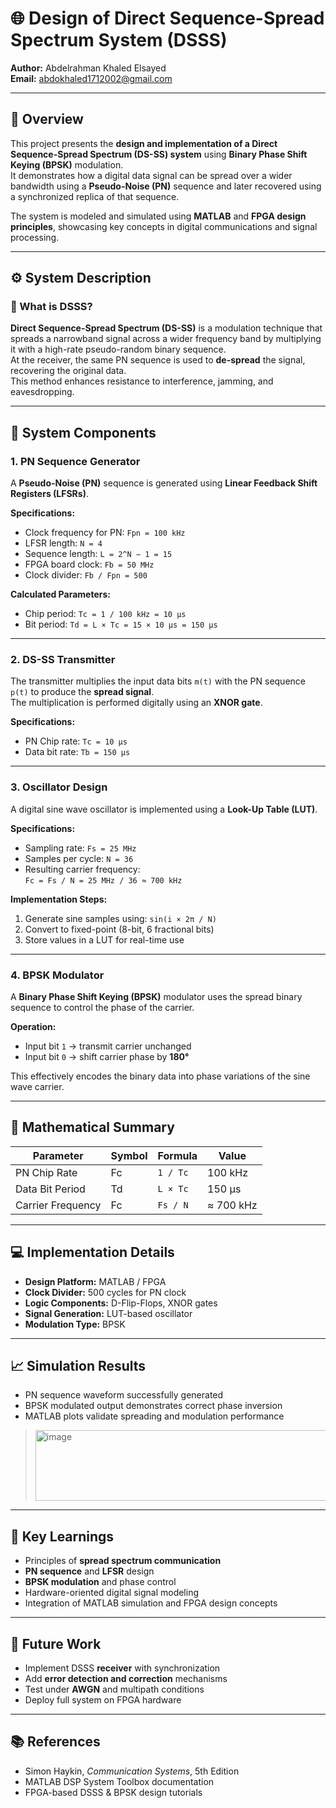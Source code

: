 # 🌐 Design of Direct Sequence-Spread Spectrum System (DSSS)

**Author:** Abdelrahman Khaled Elsayed  
**Email:** [abdokhaled1712002@gmail.com](mailto:abdokhaled1712002@gmail.com)

---

## 📘 Overview

This project presents the **design and implementation of a Direct Sequence-Spread Spectrum (DS-SS) system** using **Binary Phase Shift Keying (BPSK)** modulation.  
It demonstrates how a digital data signal can be spread over a wider bandwidth using a **Pseudo-Noise (PN)** sequence and later recovered using a synchronized replica of that sequence.  

The system is modeled and simulated using **MATLAB** and **FPGA design principles**, showcasing key concepts in digital communications and signal processing.

---

## ⚙️ System Description

### 🔹 What is DSSS?

**Direct Sequence-Spread Spectrum (DS-SS)** is a modulation technique that spreads a narrowband signal across a wider frequency band by multiplying it with a high-rate pseudo-random binary sequence.  
At the receiver, the same PN sequence is used to **de-spread** the signal, recovering the original data.  
This method enhances resistance to interference, jamming, and eavesdropping.

---

## 🧩 System Components

### 1. PN Sequence Generator
A **Pseudo-Noise (PN)** sequence is generated using **Linear Feedback Shift Registers (LFSRs)**.

**Specifications:**
- Clock frequency for PN: `Fpn = 100 kHz`  
- LFSR length: `N = 4`  
- Sequence length: `L = 2^N − 1 = 15`  
- FPGA board clock: `Fb = 50 MHz`  
- Clock divider: `Fb / Fpn = 500`

**Calculated Parameters:**
- Chip period: `Tc = 1 / 100 kHz = 10 µs`  
- Bit period: `Td = L × Tc = 15 × 10 µs = 150 µs`

---

### 2. DS-SS Transmitter
The transmitter multiplies the input data bits `m(t)` with the PN sequence `p(t)` to produce the **spread signal**.  
The multiplication is performed digitally using an **XNOR gate**.

**Specifications:**
- PN Chip rate: `Tc = 10 µs`  
- Data bit rate: `Tb = 150 µs`

---

### 3. Oscillator Design
A digital sine wave oscillator is implemented using a **Look-Up Table (LUT)**.

**Specifications:**
- Sampling rate: `Fs = 25 MHz`  
- Samples per cycle: `N = 36`  
- Resulting carrier frequency:  
  `Fc = Fs / N = 25 MHz / 36 ≈ 700 kHz`

**Implementation Steps:**
1. Generate sine samples using: `sin(i × 2π / N)`  
2. Convert to fixed-point (8-bit, 6 fractional bits)  
3. Store values in a LUT for real-time use

---

### 4. BPSK Modulator
A **Binary Phase Shift Keying (BPSK)** modulator uses the spread binary sequence to control the phase of the carrier.

**Operation:**
- Input bit `1` → transmit carrier unchanged  
- Input bit `0` → shift carrier phase by **180°**

This effectively encodes the binary data into phase variations of the sine wave carrier.

---

## 🧮 Mathematical Summary

| Parameter | Symbol | Formula | Value |
|------------|---------|----------|--------|
| PN Chip Rate | Fc | `1 / Tc` | 100 kHz |
| Data Bit Period | Td | `L × Tc` | 150 µs |
| Carrier Frequency | Fc | `Fs / N` | ≈ 700 kHz |

---

## 💻 Implementation Details

- **Design Platform:** MATLAB / FPGA  
- **Clock Divider:** 500 cycles for PN clock  
- **Logic Components:** D-Flip-Flops, XNOR gates  
- **Signal Generation:** LUT-based oscillator  
- **Modulation Type:** BPSK  

---

## 📈 Simulation Results

- PN sequence waveform successfully generated  
- BPSK modulated output demonstrates correct phase inversion  
- MATLAB plots validate spreading and modulation performance  

  
> <img width="512" height="113" alt="image" src="https://github.com/user-attachments/assets/62a916e9-dee2-4bb1-bb4c-11f3a42e5384" />

---

## 🧠 Key Learnings

- Principles of **spread spectrum communication**  
- **PN sequence** and **LFSR** design  
- **BPSK modulation** and phase control  
- Hardware-oriented digital signal modeling  
- Integration of MATLAB simulation and FPGA design concepts  

---

## 🚀 Future Work

- Implement DSSS **receiver** with synchronization  
- Add **error detection and correction** mechanisms  
- Test under **AWGN** and multipath conditions  
- Deploy full system on FPGA hardware  

---

## 📚 References

- Simon Haykin, *Communication Systems*, 5th Edition  
- MATLAB DSP System Toolbox documentation  
- FPGA-based DSSS & BPSK design tutorials  



